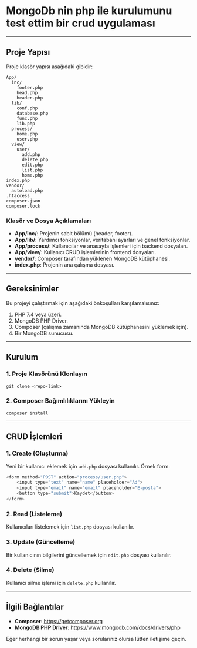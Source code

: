 # MongoDb nin php ile kurulumunu test ettim bir crud uygulaması


---

## Proje Yapısı

Proje klasör yapısı aşağıdaki gibidir:

```
App/
  inc/
    footer.php
    head.php
    header.php
  lib/
    conf.php
    database.php
    func.php
    lib.php
  process/
    home.php
    user.php
  view/
    user/
      add.php
      delete.php
      edit.php
      list.php
      home.php
index.php
vendor/
  autoload.php
.htaccess
composer.json
composer.lock
```

### Klasör ve Dosya Açıklamaları

- **App/inc/**: Projenin sabit bölümü (header, footer).
- **App/lib/**: Yardımcı fonksiyonlar, veritabanı ayarları ve genel fonksiyonlar.
- **App/process/**: Kullanıcılar ve anasayfa işlemleri için backend dosyaları.
- **App/view/**: Kullanıcı CRUD işlemlerinin frontend dosyaları.
- **vendor/**: Composer tarafından yüklenen MongoDB kütüphanesi.
- **index.php**: Projenin ana çalışma dosyası.

---

## Gereksinimler

Bu projeyi çalıştırmak için aşağıdaki önkoşulları karşılamalısınız:

1. PHP 7.4 veya üzeri.
2. MongoDB PHP Driver.
3. Composer (çalışma zamanında MongoDB kütüphanesini yüklemek için).
4. Bir MongoDB sunucusu.

---

## Kurulum

### 1. Proje Klasörünü Klonlayın

```
git clone <repo-link>
```

### 2. Composer Bağımlılıklarını Yükleyin

```
composer install
```


---

## CRUD İşlemleri

### 1. Create (Oluşturma)
Yeni bir kullanıcı eklemek için `add.php` dosyası kullanılır. Örnek form:

```php
<form method="POST" action="process/user.php">
    <input type="text" name="name" placeholder="Ad">
    <input type="email" name="email" placeholder="E-posta">
    <button type="submit">Kaydet</button>
</form>
```

### 2. Read (Listeleme)
Kullanıcıları listelemek için `list.php` dosyası kullanılır.

### 3. Update (Güncelleme)
Bir kullanıcının bilgilerini güncellemek için `edit.php` dosyası kullanılır.

### 4. Delete (Silme)
Kullanıcı silme işlemi için `delete.php` kullanılır.

---

## İlgili Bağlantılar

- **Composer**: https://getcomposer.org
- **MongoDB PHP Driver**: https://www.mongodb.com/docs/drivers/php

Eğer herhangi bir sorun yaşar veya sorularınız olursa lütfen iletişime geçin.

